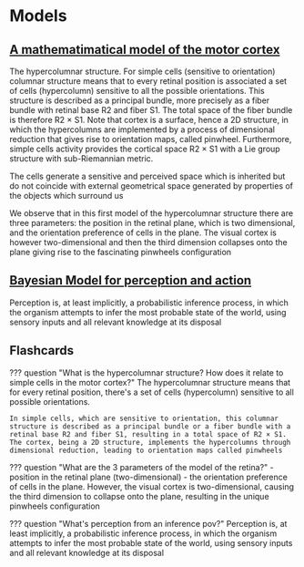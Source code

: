 # Models

## [A mathematimatical model of the motor cortex](https://amslaurea.unibo.it/15002/1/mazzetti_caterina_tesi_magistrale.pdf)

The hypercolumnar structure. For simple cells (sensitive to orientation) columnar structure means that to every retinal position is associated a set of cells (hypercolumn) sensitive to all the possible orientations. This structure is described as a principal bundle, more precisely as a fiber bundle with retinal base R2 and fiber S1. The total space of the fiber bundle is therefore R2 × S1. Note that cortex is a surface, hence a 2D structure, in which the hypercolumns are implemented by a process of dimensional reduction that gives rise to orientation maps, called pinwheel. Furthermore, simple cells activity provides the cortical space R2 × S1 with a Lie group structure with sub-Riemannian metric.

The cells generate a sensitive and perceived space which is inherited but do not coincide with external geometrical space generated by properties of the objects which surround us

We observe that in this first model of the hypercolumnar structure there are three parameters: the position in the retinal plane, which is two dimensional, and the orientation preference of cells in the plane. The visual cortex is however two-dimensional and then the third dimension collapses onto the plane giving rise to the fascinating pinwheels configuration

## [Bayesian Model for perception and action](https://www.cns.nyu.edu/malab/static/files/Bayesian_models_of_perception_and_action_v3.pdf)

Perception is, at least implicitly, a probabilistic inference process, in which the organism attempts to infer the most probable state of the world, using sensory inputs and all relevant knowledge at its disposal

## Flashcards
??? question "What is the hypercolumnar structure? How does it relate to simple cells in the motor cortex?"
    The hypercolumnar structure means that for every retinal position, there's a set of cells (hypercolumn) sensitive to all possible orientations.

    In simple cells, which are sensitive to orientation, this columnar structure is described as a principal bundle or a fiber bundle with a retinal base R2 and fiber S1, resulting in a total space of R2 × S1. The cortex, being a 2D structure, implements the hypercolumns through dimensional reduction, leading to orientation maps called pinwheels

??? question "What are the 3 parameters of the model of the retina?"
    - position in the retinal plane (two-dimensional)
    - the orientation preference of cells in the plane.
    However, the visual cortex is two-dimensional, causing the third dimension to collapse onto the plane, resulting in the unique pinwheels configuration

??? question "What's perception from an inference pov?"
    Perception is, at least implicitly, a probabilistic inference process, in which the organism attempts to infer the most probable state of the world, using sensory inputs and all relevant knowledge at its disposal
